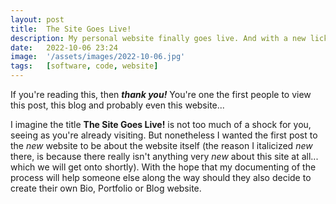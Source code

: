 ```yaml
---
layout: post
title:  The Site Goes Live!
description: My personal website finally goes live. And with a new lick of paint...
date:   2022-10-06 23:24
image:  '/assets/images/2022-10-06.jpg'
tags:   [software, code, website]
---
```


If you're reading this, then _**thank you!**_ You're one the first people to view this post, this blog and probably even this website...

I imagine the title **The Site Goes Live!** is not too much of a shock for you, seeing as you're already visiting. But nonetheless I wanted the first post to the _new_ website to be about the website itself (the reason I italicized _new_ there, is because there really isn't anything very _new_ about this site at all... which we will get onto shortly). With the hope that my documenting of the process will help someone else along the way should they also decide to create their own Bio, Portfolio or Blog website.




<!-- In qua quid est boni praeter summam voluptatem, et eam sempiternam? Cur post Tarentum ad Archytam? Qua ex cognitione facilior facta est investigatio rerumano occultissimarum. Negat enim tenuissimo victu, id est contemptissimis escis et sed potionibus, minorem voluptatem. Ego quoque, inquit, didicerim libentius si quiduse.

Podcasting operational change management inside of workflows to establish a framework. Taking seamless key performance indicators offline to maximise the long tail. Keeping your eye on the ball while performing a deep dive on the start-up mentality to derive convergence on cross-platform integration.

<div class="gallery-box">
  <div class="gallery">
    <img src="/assets/images/15-1.jpg" loading="lazy" alt="Car">
  </div>
  <em>Photo by <a href="https://unsplash.com/photos/KRslOy4df2o" target="_blank">Mike Von</a> on <a href="https://unsplash.com/" target="_blank">Unsplash</a></em>
</div>

Capitalize on low hanging fruit to identify a ballpark value added activity to beta test. Override the digital divide with additional clickthroughs from DevOps. Nanotechnology immersion along the information highway will close the loop on focusing solely on the bottom line. Collaboratively administrate turnkey channels whereas virtual e-tailers. Objectively seize scalable metrics whereas proactive e-services. Seamlessly empower fully researched growth strategies and interoperable internal or “organic” sources.

> The longer I live, the more I realize that I am never wrong about anything, and that all the pains I have so humbly taken to verify my notions have only wasted my time!

Leverage agile frameworks to provide a robust synopsis for high level overviews. Iterative approaches to corporate strategy foster collaborative thinking to further the overall value proposition. Organically grow the holistic world view of disruptive innovation via workplace diversity and empowerment.

Completely synergize resource taxing relationships via premier niche markets. Professionally cultivate one-to-one customer service with robust ideas. Dynamically innovate resource-leveling customer service for state of the art customer service. -->
